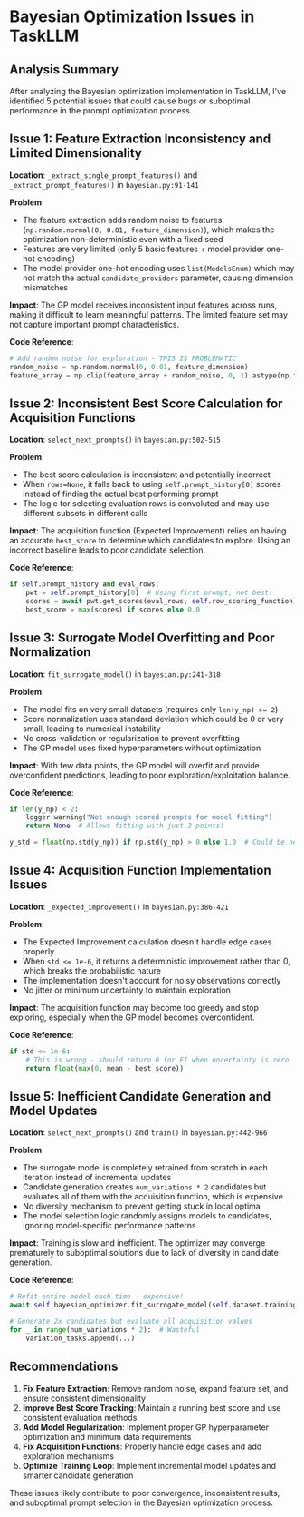 # Bayesian Optimization Issues in TaskLLM

## Analysis Summary

After analyzing the Bayesian optimization implementation in TaskLLM, I've identified 5 potential issues that could cause bugs or suboptimal performance in the prompt optimization process.

## Issue 1: Feature Extraction Inconsistency and Limited Dimensionality

**Location**: `_extract_single_prompt_features()` and `_extract_prompt_features()` in `bayesian.py:91-141`

**Problem**: 
- The feature extraction adds random noise to features (`np.random.normal(0, 0.01, feature_dimension)`), which makes the optimization non-deterministic even with a fixed seed
- Features are very limited (only 5 basic features + model provider one-hot encoding)
- The model provider one-hot encoding uses `list(ModelsEnum)` which may not match the actual `candidate_providers` parameter, causing dimension mismatches

**Impact**: The GP model receives inconsistent input features across runs, making it difficult to learn meaningful patterns. The limited feature set may not capture important prompt characteristics.

**Code Reference**:
```python
# Add random noise for exploration - THIS IS PROBLEMATIC
random_noise = np.random.normal(0, 0.01, feature_dimension)
feature_array = np.clip(feature_array + random_noise, 0, 1).astype(np.float64)
```

## Issue 2: Inconsistent Best Score Calculation for Acquisition Functions

**Location**: `select_next_prompts()` in `bayesian.py:502-515`

**Problem**:
- The best score calculation is inconsistent and potentially incorrect
- When `rows=None`, it falls back to using `self.prompt_history[0]` scores instead of finding the actual best performing prompt
- The logic for selecting evaluation rows is convoluted and may use different subsets in different calls

**Impact**: The acquisition function (Expected Improvement) relies on having an accurate `best_score` to determine which candidates to explore. Using an incorrect baseline leads to poor candidate selection.

**Code Reference**:
```python
if self.prompt_history and eval_rows:
    pwt = self.prompt_history[0]  # Using first prompt, not best!
    scores = await pwt.get_scores(eval_rows, self.row_scoring_function)
    best_score = max(scores) if scores else 0.0
```

## Issue 3: Surrogate Model Overfitting and Poor Normalization

**Location**: `fit_surrogate_model()` in `bayesian.py:241-318`

**Problem**:
- The model fits on very small datasets (requires only `len(y_np) >= 2`)
- Score normalization uses standard deviation which could be 0 or very small, leading to numerical instability
- No cross-validation or regularization to prevent overfitting
- The GP model uses fixed hyperparameters without optimization

**Impact**: With few data points, the GP model will overfit and provide overconfident predictions, leading to poor exploration/exploitation balance.

**Code Reference**:
```python
if len(y_np) < 2:
    logger.warning("Not enough scored prompts for model fitting")
    return None  # Allows fitting with just 2 points!

y_std = float(np.std(y_np)) if np.std(y_np) > 0 else 1.0  # Could be near 0
```

## Issue 4: Acquisition Function Implementation Issues

**Location**: `_expected_improvement()` in `bayesian.py:386-421`

**Problem**:
- The Expected Improvement calculation doesn't handle edge cases properly
- When `std <= 1e-6`, it returns a deterministic improvement rather than 0, which breaks the probabilistic nature
- The implementation doesn't account for noisy observations correctly
- No jitter or minimum uncertainty to maintain exploration

**Impact**: The acquisition function may become too greedy and stop exploring, especially when the GP model becomes overconfident.

**Code Reference**:
```python
if std <= 1e-6:
    # This is wrong - should return 0 for EI when uncertainty is zero
    return float(max(0, mean - best_score))  
```

## Issue 5: Inefficient Candidate Generation and Model Updates

**Location**: `select_next_prompts()` and `train()` in `bayesian.py:442-966`

**Problem**:
- The surrogate model is completely retrained from scratch in each iteration instead of incremental updates
- Candidate generation creates `num_variations * 2` candidates but evaluates all of them with the acquisition function, which is expensive
- No diversity mechanism to prevent getting stuck in local optima
- The model selection logic randomly assigns models to candidates, ignoring model-specific performance patterns

**Impact**: Training is slow and inefficient. The optimizer may converge prematurely to suboptimal solutions due to lack of diversity in candidate generation.

**Code Reference**:
```python
# Refit entire model each time - expensive!
await self.bayesian_optimizer.fit_surrogate_model(self.dataset.training_rows)

# Generate 2x candidates but evaluate all acquisition values
for _ in range(num_variations * 2):  # Wasteful
    variation_tasks.append(...)
```

## Recommendations

1. **Fix Feature Extraction**: Remove random noise, expand feature set, and ensure consistent dimensionality
2. **Improve Best Score Tracking**: Maintain a running best score and use consistent evaluation methods
3. **Add Model Regularization**: Implement proper GP hyperparameter optimization and minimum data requirements
4. **Fix Acquisition Functions**: Properly handle edge cases and add exploration mechanisms
5. **Optimize Training Loop**: Implement incremental model updates and smarter candidate generation

These issues likely contribute to poor convergence, inconsistent results, and suboptimal prompt selection in the Bayesian optimization process.
